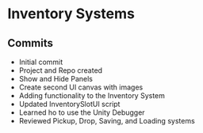 # Inventory Systems

## Commits

* Initial commit
* Project and Repo created
* Show and Hide Panels
* Create second UI canvas with images
* Adding functionality to the Inventory System
* Updated InventorySlotUI script
* Learned ho to use the Unity Debugger
* Reviewed Pickup, Drop, Saving, and Loading systems